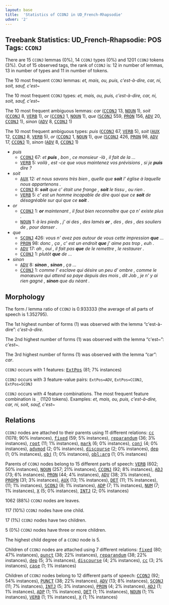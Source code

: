 ```yaml
---
layout: base
title:  'Statistics of CCONJ in UD_French-Rhapsodie'
udver: '2'
---
```


## Treebank Statistics: UD_French-Rhapsodie: POS Tags: `CCONJ`

There are 15 `CCONJ` lemmas (0%), 14 `CCONJ` types (0%) and 1201 `CCONJ` tokens (3%).
Out of 15 observed tags, the rank of `CCONJ` is: 12 in number of lemmas, 13 in number of types and 11 in number of tokens.

The 10 most frequent `CCONJ` lemmas: <em>et, mais, ou, puis, c'est-à-dire, car, ni, soit, sauf, c'est~</em>

The 10 most frequent `CCONJ` types:  <em>et, mais, ou, puis, c'est-à-dire, car, ni, soit, sauf, c'est~</em>

The 10 most frequent ambiguous lemmas: <em>car</em> (<tt><a href="fr_rhapsodie-pos-CCONJ.html">CCONJ</a></tt> 13, <tt><a href="fr_rhapsodie-pos-NOUN.html">NOUN</a></tt> 1), <em>soit</em> (<tt><a href="fr_rhapsodie-pos-CCONJ.html">CCONJ</a></tt> 8, <tt><a href="fr_rhapsodie-pos-VERB.html">VERB</a></tt> 1), <em>or</em> (<tt><a href="fr_rhapsodie-pos-CCONJ.html">CCONJ</a></tt> 1, <tt><a href="fr_rhapsodie-pos-NOUN.html">NOUN</a></tt> 1), <em>que</em> (<tt><a href="fr_rhapsodie-pos-SCONJ.html">SCONJ</a></tt> 559, <tt><a href="fr_rhapsodie-pos-PRON.html">PRON</a></tt> 156, <tt><a href="fr_rhapsodie-pos-ADV.html">ADV</a></tt> 20, <tt><a href="fr_rhapsodie-pos-CCONJ.html">CCONJ</a></tt> 1), <em>sinon</em> (<tt><a href="fr_rhapsodie-pos-ADV.html">ADV</a></tt> 8, <tt><a href="fr_rhapsodie-pos-CCONJ.html">CCONJ</a></tt> 1)

The 10 most frequent ambiguous types:  <em>puis</em> (<tt><a href="fr_rhapsodie-pos-CCONJ.html">CCONJ</a></tt> 67, <tt><a href="fr_rhapsodie-pos-VERB.html">VERB</a></tt> 5), <em>soit</em> (<tt><a href="fr_rhapsodie-pos-AUX.html">AUX</a></tt> 12, <tt><a href="fr_rhapsodie-pos-CCONJ.html">CCONJ</a></tt> 8, <tt><a href="fr_rhapsodie-pos-VERB.html">VERB</a></tt> 5), <em>or</em> (<tt><a href="fr_rhapsodie-pos-CCONJ.html">CCONJ</a></tt> 1, <tt><a href="fr_rhapsodie-pos-NOUN.html">NOUN</a></tt> 1), <em>que</em> (<tt><a href="fr_rhapsodie-pos-SCONJ.html">SCONJ</a></tt> 426, <tt><a href="fr_rhapsodie-pos-PRON.html">PRON</a></tt> 98, <tt><a href="fr_rhapsodie-pos-ADV.html">ADV</a></tt> 17, <tt><a href="fr_rhapsodie-pos-CCONJ.html">CCONJ</a></tt> 1), <em>sinon</em> (<tt><a href="fr_rhapsodie-pos-ADV.html">ADV</a></tt> 8, <tt><a href="fr_rhapsodie-pos-CCONJ.html">CCONJ</a></tt> 1)


* <em>puis</em>
  * <tt><a href="fr_rhapsodie-pos-CCONJ.html">CCONJ</a></tt> 67: <em>et <b>puis</b> , bon , ce monsieur -là , il fait de la …</em>
  * <tt><a href="fr_rhapsodie-pos-VERB.html">VERB</a></tt> 5: <em>voilà , est -ce que vous maintenez vos prévisions , si je <b>puis</b> dire ?</em>
* <em>soit</em>
  * <tt><a href="fr_rhapsodie-pos-AUX.html">AUX</a></tt> 12: <em>et nous savons très bien , quelle que <b>soit</b> l' église à laquelle nous appartenons .</em>
  * <tt><a href="fr_rhapsodie-pos-CCONJ.html">CCONJ</a></tt> 8: <em><b>soit</b> que c' était une frange , <b>soit</b> le tissu , ou rien .</em>
  * <tt><a href="fr_rhapsodie-pos-VERB.html">VERB</a></tt> 5: <em>c' est un homme incapable de dire quoi que ce <b>soit</b> de désagréable sur qui que ce <b>soit</b> .</em>
* <em>or</em>
  * <tt><a href="fr_rhapsodie-pos-CCONJ.html">CCONJ</a></tt> 1: <em><b>or</b> maintenant , il faut bien reconnaître que ça n' existe plus .</em>
  * <tt><a href="fr_rhapsodie-pos-NOUN.html">NOUN</a></tt> 1: <em>à les pieds , j' ai des , des lamés <b>or</b> , des , des , des souliers de , pour danser .</em>
* <em>que</em>
  * <tt><a href="fr_rhapsodie-pos-SCONJ.html">SCONJ</a></tt> 426: <em>vous n' avez pas autour de vous cette impression <b>que</b> …</em>
  * <tt><a href="fr_rhapsodie-pos-PRON.html">PRON</a></tt> 98: <em>donc , ça , c' est un endroit <b>que</b> j' aime pas trop , euh .</em>
  * <tt><a href="fr_rhapsodie-pos-ADV.html">ADV</a></tt> 17: <em>ah , oui , il fait pas <b>que</b> de le remettre , le restaurer .</em>
  * <tt><a href="fr_rhapsodie-pos-CCONJ.html">CCONJ</a></tt> 1: <em>plutôt <b>que</b> de …</em>
* <em>sinon</em>
  * <tt><a href="fr_rhapsodie-pos-ADV.html">ADV</a></tt> 8: <em><b>sinon</b> , <b>sinon</b> , ça …</em>
  * <tt><a href="fr_rhapsodie-pos-CCONJ.html">CCONJ</a></tt> 1: <em>comme l' esclave qui désire un peu d' ombre , comme le manœuvre qui attend sa paye depuis des mois , dit Job , je n' y ai rien gagné , <b>sinon</b> que du néant .</em>

## Morphology

The form / lemma ratio of `CCONJ` is 0.933333 (the average of all parts of speech is 1.352795).

The 1st highest number of forms (1) was observed with the lemma “c'est-à-dire”: <em>c'est-à-dire</em>.

The 2nd highest number of forms (1) was observed with the lemma “c'est~”: <em>c'est~</em>.

The 3rd highest number of forms (1) was observed with the lemma “car”: <em>car</em>.

`CCONJ` occurs with 1 features: <tt><a href="fr_rhapsodie-feat-ExtPos.html">ExtPos</a></tt> (81; 7% instances)

`CCONJ` occurs with 3 feature-value pairs: `ExtPos=ADV`, `ExtPos=CCONJ`, `ExtPos=SCONJ`

`CCONJ` occurs with 4 feature combinations.
The most frequent feature combination is `_` (1120 tokens).
Examples: <em>et, mais, ou, puis, c'est-à-dire, car, ni, soit, sauf, c'est~</em>


## Relations

`CCONJ` nodes are attached to their parents using 11 different relations: <tt><a href="fr_rhapsodie-dep-cc.html">cc</a></tt> (1078; 90% instances), <tt><a href="fr_rhapsodie-dep-fixed.html">fixed</a></tt> (59; 5% instances), <tt><a href="fr_rhapsodie-dep-reparandum.html">reparandum</a></tt> (36; 3% instances), <tt><a href="fr_rhapsodie-dep-root.html">root</a></tt> (11; 1% instances), <tt><a href="fr_rhapsodie-dep-mark.html">mark</a></tt> (6; 0% instances), <tt><a href="fr_rhapsodie-dep-conj.html">conj</a></tt> (4; 0% instances), <tt><a href="fr_rhapsodie-dep-advmod.html">advmod</a></tt> (2; 0% instances), <tt><a href="fr_rhapsodie-dep-discourse.html">discourse</a></tt> (2; 0% instances), <tt><a href="fr_rhapsodie-dep-dep.html">dep</a></tt> (1; 0% instances), <tt><a href="fr_rhapsodie-dep-obj.html">obj</a></tt> (1; 0% instances), <tt><a href="fr_rhapsodie-dep-obl-arg.html">obl:arg</a></tt> (1; 0% instances)

Parents of `CCONJ` nodes belong to 15 different parts of speech: <tt><a href="fr_rhapsodie-pos-VERB.html">VERB</a></tt> (602; 50% instances), <tt><a href="fr_rhapsodie-pos-NOUN.html">NOUN</a></tt> (257; 21% instances), <tt><a href="fr_rhapsodie-pos-CCONJ.html">CCONJ</a></tt> (92; 8% instances), <tt><a href="fr_rhapsodie-pos-ADJ.html">ADJ</a></tt> (73; 6% instances), <tt><a href="fr_rhapsodie-pos-PRON.html">PRON</a></tt> (44; 4% instances), <tt><a href="fr_rhapsodie-pos-ADV.html">ADV</a></tt> (38; 3% instances), <tt><a href="fr_rhapsodie-pos-PROPN.html">PROPN</a></tt> (31; 3% instances), <tt><a href="fr_rhapsodie-pos-AUX.html">AUX</a></tt> (13; 1% instances), <tt><a href="fr_rhapsodie-pos-DET.html">DET</a></tt> (11; 1% instances),  (11; 1% instances), <tt><a href="fr_rhapsodie-pos-SCONJ.html">SCONJ</a></tt> (8; 1% instances), <tt><a href="fr_rhapsodie-pos-ADP.html">ADP</a></tt> (7; 1% instances), <tt><a href="fr_rhapsodie-pos-NUM.html">NUM</a></tt> (7; 1% instances), <tt><a href="fr_rhapsodie-pos-X.html">X</a></tt> (5; 0% instances), <tt><a href="fr_rhapsodie-pos-INTJ.html">INTJ</a></tt> (2; 0% instances)

1062 (88%) `CCONJ` nodes are leaves.

117 (10%) `CCONJ` nodes have one child.

17 (1%) `CCONJ` nodes have two children.

5 (0%) `CCONJ` nodes have three or more children.

The highest child degree of a `CCONJ` node is 5.

Children of `CCONJ` nodes are attached using 7 different relations: <tt><a href="fr_rhapsodie-dep-fixed.html">fixed</a></tt> (80; 47% instances), <tt><a href="fr_rhapsodie-dep-punct.html">punct</a></tt> (38; 22% instances), <tt><a href="fr_rhapsodie-dep-reparandum.html">reparandum</a></tt> (38; 22% instances), <tt><a href="fr_rhapsodie-dep-dep.html">dep</a></tt> (5; 3% instances), <tt><a href="fr_rhapsodie-dep-discourse.html">discourse</a></tt> (4; 2% instances), <tt><a href="fr_rhapsodie-dep-cc.html">cc</a></tt> (3; 2% instances), <tt><a href="fr_rhapsodie-dep-case.html">case</a></tt> (1; 1% instances)

Children of `CCONJ` nodes belong to 12 different parts of speech: <tt><a href="fr_rhapsodie-pos-CCONJ.html">CCONJ</a></tt> (92; 54% instances), <tt><a href="fr_rhapsodie-pos-PUNCT.html">PUNCT</a></tt> (38; 22% instances), <tt><a href="fr_rhapsodie-pos-ADV.html">ADV</a></tt> (13; 8% instances), <tt><a href="fr_rhapsodie-pos-SCONJ.html">SCONJ</a></tt> (11; 7% instances), <tt><a href="fr_rhapsodie-pos-INTJ.html">INTJ</a></tt> (5; 3% instances), <tt><a href="fr_rhapsodie-pos-PRON.html">PRON</a></tt> (4; 2% instances), <tt><a href="fr_rhapsodie-pos-ADJ.html">ADJ</a></tt> (1; 1% instances), <tt><a href="fr_rhapsodie-pos-ADP.html">ADP</a></tt> (1; 1% instances), <tt><a href="fr_rhapsodie-pos-DET.html">DET</a></tt> (1; 1% instances), <tt><a href="fr_rhapsodie-pos-NOUN.html">NOUN</a></tt> (1; 1% instances), <tt><a href="fr_rhapsodie-pos-VERB.html">VERB</a></tt> (1; 1% instances), <tt><a href="fr_rhapsodie-pos-X.html">X</a></tt> (1; 1% instances)


